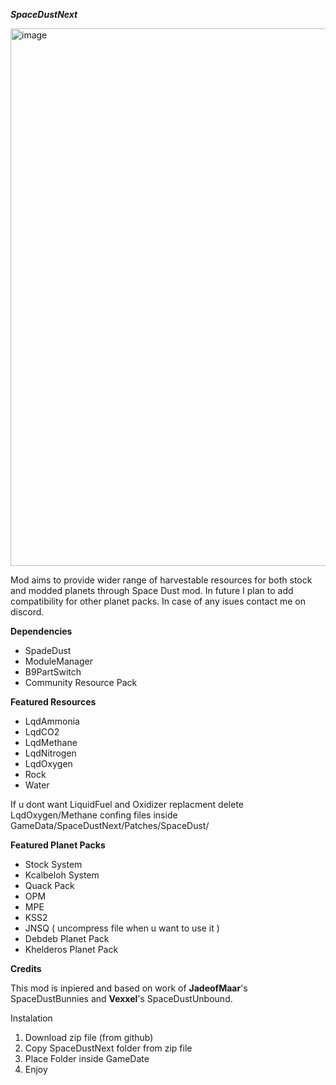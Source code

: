 ***SpaceDustNext***

<img width="1075" height="860" alt="image" src="https://github.com/user-attachments/assets/7e216176-4a48-4496-9d74-4a512bc4e9f2" />

Mod aims to provide wider range of harvestable resources for both stock and modded planets through Space Dust mod. In future I plan to add compatibility for other planet packs. In case of any isues contact me on discord.

**Dependencies**

* SpadeDust
* ModuleManager
* B9PartSwitch
* Community Resource Pack

**Featured Resources**

* LqdAmmonia
* LqdCO2
* LqdMethane
* LqdNitrogen
* LqdOxygen
* Rock
* Water

If u dont want LiquidFuel and Oxidizer replacment delete LqdOxygen/Methane confing files inside GameData/SpaceDustNext/Patches/SpaceDust/

**Featured Planet Packs**

* Stock System
* Kcalbeloh System
* Quack Pack
* OPM
* MPE
* KSS2
* JNSQ ( uncompress file when u want to use it )
* Debdeb Planet Pack 
* Khelderos Planet Pack

**Credits**

This mod is inpiered and based on work of **JadeofMaar**'s SpaceDustBunnies and **Vexxel**'s SpaceDustUnbound.

Instalation

1. Download zip file (from github)
2. Copy SpaceDustNext folder from zip file
3. Place Folder inside GameDate
4. Enjoy
